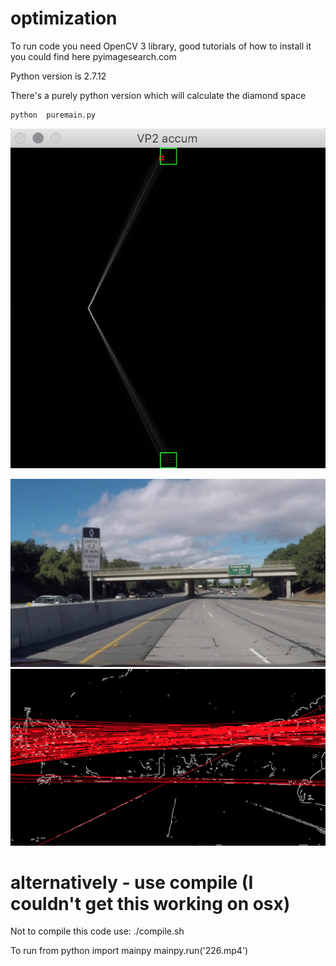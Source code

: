 # optimization

To run code you need OpenCV 3 library, good tutorials of how to install it you could find here pyimagesearch.com

Python version is 2.7.12

There's a purely python version which will calculate the diamond space

    python  puremain.py


![Diamond space](images/diamondspace.png)

![Video](images/video.png)
![lines](images/lines.png)




# alternatively - use compile (I couldn't get this working on osx)
Not to compile this code use:
    ./compile.sh

To run from python
import mainpy
mainpy.run('226.mp4')
